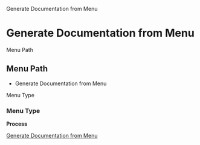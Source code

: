 
Generate Documentation from Menu
# Generate Documentation from Menu



Menu Path
## Menu Path



- Generate Documentation from Menu

Menu Type
### Menu Type

**Process**


[Generate Documentation from Menu](../../functional-guide/window/process-generatedocsfrommenu.md)
